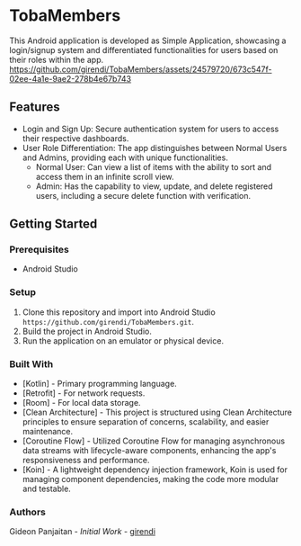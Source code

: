 # TobaMembers
This Android application is developed as Simple Application, showcasing a login/signup system and differentiated functionalities for users based on their roles within the app.
https://github.com/girendi/TobaMembers/assets/24579720/673c547f-02ee-4a1e-9ae2-278b4e67b743

## Features
<ul>
  <li>Login and Sign Up: Secure authentication system for users to access their respective dashboards.</li>
  <li>User Role Differentiation: The app distinguishes between Normal Users and Admins, providing each with unique functionalities.
    <ul>
      <li>Normal User: Can view a list of items with the ability to sort and access them in an infinite scroll view.</li>
      <li>Admin: Has the capability to view, update, and delete registered users, including a secure delete function with verification.</li>
    </ul>
  </li>
</ul>

## Getting Started
### Prerequisites
<ul>
  <li>Android Studio</li>
</ul>

### Setup
<ol>
  <li>Clone this repository and import into Android Studio
    <code>https://github.com/girendi/TobaMembers.git</code>.
  </li>
  <li>Build the project in Android Studio.</li>
  <li>Run the application on an emulator or physical device.</li>
</ol>

### Built With
<ul>
  <li>[Kotlin] - Primary programming language.</li>
  <li>[Retrofit] - For network requests.</li>
  <li>[Room] - For local data storage.</li>
  <li>[Clean Architecture] - This project is structured using Clean Architecture principles to ensure separation of concerns, scalability, and easier maintenance.</li>
  <li>[Coroutine Flow] - Utilized Coroutine Flow for managing asynchronous data streams with lifecycle-aware components, enhancing the app's responsiveness and performance.</li>
  <li>[Koin] - A lightweight dependency injection framework, Koin is used for managing component dependencies, making the code more modular and testable.</li>
</ul>

### Authors
Gideon Panjaitan - *Initial Work* - [girendi](https://github.com/girendi)
